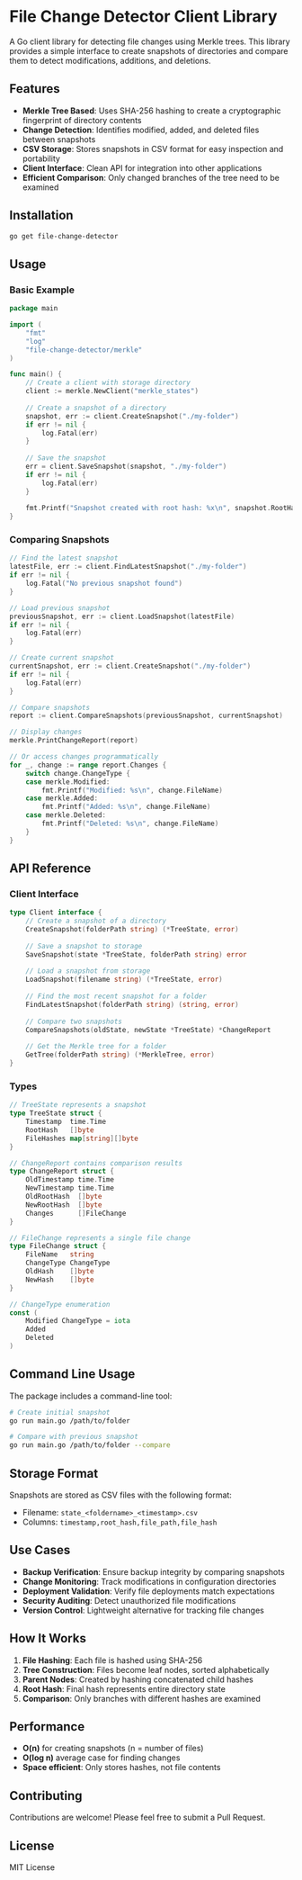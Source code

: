 # File Change Detector Client Library

A Go client library for detecting file changes using Merkle trees. This library provides a simple interface to create snapshots of directories and compare them to detect modifications, additions, and deletions.

## Features

- **Merkle Tree Based**: Uses SHA-256 hashing to create a cryptographic fingerprint of directory contents
- **Change Detection**: Identifies modified, added, and deleted files between snapshots
- **CSV Storage**: Stores snapshots in CSV format for easy inspection and portability
- **Client Interface**: Clean API for integration into other applications
- **Efficient Comparison**: Only changed branches of the tree need to be examined

## Installation

```bash
go get file-change-detector
```

## Usage

### Basic Example

```go
package main

import (
    "fmt"
    "log"
    "file-change-detector/merkle"
)

func main() {
    // Create a client with storage directory
    client := merkle.NewClient("merkle_states")
    
    // Create a snapshot of a directory
    snapshot, err := client.CreateSnapshot("./my-folder")
    if err != nil {
        log.Fatal(err)
    }
    
    // Save the snapshot
    err = client.SaveSnapshot(snapshot, "./my-folder")
    if err != nil {
        log.Fatal(err)
    }
    
    fmt.Printf("Snapshot created with root hash: %x\n", snapshot.RootHash)
}
```

### Comparing Snapshots

```go
// Find the latest snapshot
latestFile, err := client.FindLatestSnapshot("./my-folder")
if err != nil {
    log.Fatal("No previous snapshot found")
}

// Load previous snapshot
previousSnapshot, err := client.LoadSnapshot(latestFile)
if err != nil {
    log.Fatal(err)
}

// Create current snapshot
currentSnapshot, err := client.CreateSnapshot("./my-folder")
if err != nil {
    log.Fatal(err)
}

// Compare snapshots
report := client.CompareSnapshots(previousSnapshot, currentSnapshot)

// Display changes
merkle.PrintChangeReport(report)

// Or access changes programmatically
for _, change := range report.Changes {
    switch change.ChangeType {
    case merkle.Modified:
        fmt.Printf("Modified: %s\n", change.FileName)
    case merkle.Added:
        fmt.Printf("Added: %s\n", change.FileName)
    case merkle.Deleted:
        fmt.Printf("Deleted: %s\n", change.FileName)
    }
}
```

## API Reference

### Client Interface

```go
type Client interface {
    // Create a snapshot of a directory
    CreateSnapshot(folderPath string) (*TreeState, error)
    
    // Save a snapshot to storage
    SaveSnapshot(state *TreeState, folderPath string) error
    
    // Load a snapshot from storage
    LoadSnapshot(filename string) (*TreeState, error)
    
    // Find the most recent snapshot for a folder
    FindLatestSnapshot(folderPath string) (string, error)
    
    // Compare two snapshots
    CompareSnapshots(oldState, newState *TreeState) *ChangeReport
    
    // Get the Merkle tree for a folder
    GetTree(folderPath string) (*MerkleTree, error)
}
```

### Types

```go
// TreeState represents a snapshot
type TreeState struct {
    Timestamp  time.Time
    RootHash   []byte
    FileHashes map[string][]byte
}

// ChangeReport contains comparison results
type ChangeReport struct {
    OldTimestamp time.Time
    NewTimestamp time.Time
    OldRootHash  []byte
    NewRootHash  []byte
    Changes      []FileChange
}

// FileChange represents a single file change
type FileChange struct {
    FileName   string
    ChangeType ChangeType
    OldHash    []byte
    NewHash    []byte
}

// ChangeType enumeration
const (
    Modified ChangeType = iota
    Added
    Deleted
)
```

## Command Line Usage

The package includes a command-line tool:

```bash
# Create initial snapshot
go run main.go /path/to/folder

# Compare with previous snapshot
go run main.go /path/to/folder --compare
```

## Storage Format

Snapshots are stored as CSV files with the following format:
- Filename: `state_<foldername>_<timestamp>.csv`
- Columns: `timestamp,root_hash,file_path,file_hash`

## Use Cases

- **Backup Verification**: Ensure backup integrity by comparing snapshots
- **Change Monitoring**: Track modifications in configuration directories
- **Deployment Validation**: Verify file deployments match expectations
- **Security Auditing**: Detect unauthorized file modifications
- **Version Control**: Lightweight alternative for tracking file changes

## How It Works

1. **File Hashing**: Each file is hashed using SHA-256
2. **Tree Construction**: Files become leaf nodes, sorted alphabetically
3. **Parent Nodes**: Created by hashing concatenated child hashes
4. **Root Hash**: Final hash represents entire directory state
5. **Comparison**: Only branches with different hashes are examined

## Performance

- **O(n)** for creating snapshots (n = number of files)
- **O(log n)** average case for finding changes
- **Space efficient**: Only stores hashes, not file contents

## Contributing

Contributions are welcome! Please feel free to submit a Pull Request.

## License

MIT License